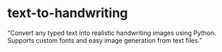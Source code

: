 # text-to-handwriting
“Convert any typed text into realistic handwriting images using Python. Supports custom fonts and easy image generation from text files.”
